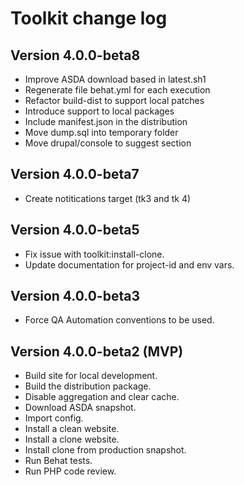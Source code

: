 # Toolkit change log

## Version 4.0.0-beta8
  - Improve ASDA download based in latest.sh1
  - Regenerate file behat.yml for each execution
  - Refactor build-dist to support local patches
  - Introduce support to local packages
  - Include manifest.json in the distribution
  - Move dump.sql into temporary folder
  - Move drupal/console to suggest section

## Version 4.0.0-beta7
  - Create notitications target (tk3 and tk 4)

## Version 4.0.0-beta5
  - Fix issue with toolkit:install-clone.
  - Update documentation for project-id and env vars.

## Version 4.0.0-beta3
  - Force QA Automation conventions to be used.

## Version 4.0.0-beta2 (MVP)
  - Build site for local development.
  - Build the distribution package.
  - Disable aggregation and clear cache.
  - Download ASDA snapshot.
  - Import config.
  - Install a clean website.
  - Install a clone website.
  - Install clone from production snapshot.
  - Run Behat tests.
  - Run PHP code review.
